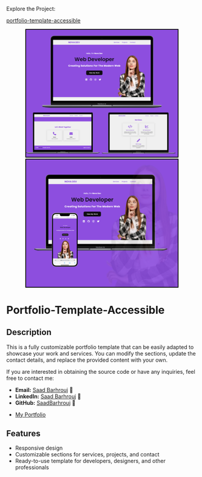 <span>Explore the Project:</span><p> <a href="https://portfolio-template-accessible.netlify.app/" target="_blank">portfolio-template-accessible</a></p> 

<div style="text-align: center;">
    <img src="preview/1.preview.png" alt="Portfolio Preview" width="400" style="border: 2px solid #000; display: inline-block;">
        <img src="preview/11.preview.png" alt="Portfolio Preview" width="400" style="border: 2px solid #000; display: inline-block;">
</div>



# Portfolio-Template-Accessible

## Description
This is a fully customizable portfolio template that can be easily adapted to showcase your work and services. You can modify the sections, update the contact details, and replace the provided content with your own.

If you are interested in obtaining the source code or have any inquiries, feel free to contact me:
- **Email:** [Saad Barhrouj](saad.barhrouj@etu.uae.ac.ma) 📧
- **LinkedIn:** [Saad Barhrouj](https://www.linkedin.com/in/saad-barhrouj-b37270295/) 💼
- **GitHub:** [SaadBarhrouj](https://github.com/SaadBarhrouj) 🐙
-  <p> <a href="https://portfolio-saad-barhrouj.netlify.app/" target="_blank">My Portfolio</a></p> 


## Features
- Responsive design
- Customizable sections for services, projects, and contact
- Ready-to-use template for developers, designers, and other professionals


